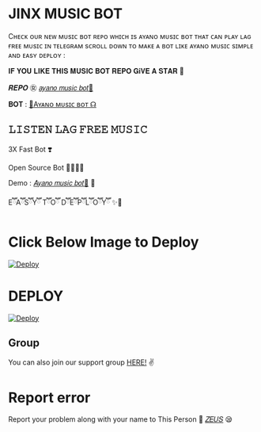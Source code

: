 # JINX MUSIC BOT
 Cʜᴇᴄᴋ ᴏᴜʀ ɴᴇᴡ ᴍᴜsɪᴄ ʙᴏᴛ ʀᴇᴘᴏ 
ᴡʜɪᴄʜ ɪs ᴀʏᴀɴᴏ ᴍᴜsɪᴄ ʙᴏᴛ ᴛʜᴀᴛ ᴄᴀɴ ᴘʟᴀʏ
 ʟᴀɢ ғʀᴇᴇ ᴍᴜsɪᴄ ɪɴ ᴛᴇʟᴇɢʀᴀᴍ sᴄʀᴏʟʟ ᴅᴏᴡɴ ᴛᴏ ᴍᴀᴋᴇ ᴀ ʙᴏᴛ ʟɪᴋᴇ ᴀʏᴀɴᴏ ᴍᴜsɪᴄ sɪᴍᴘʟᴇ ᴀɴᴅ ᴇᴀsʏ ᴅᴇᴘʟᴏʏ :

𝐈𝐅 𝐘𝐎𝐔 𝐋𝐈𝐊𝐄 𝐓𝐇𝐈𝐒 𝐌𝐔𝐒𝐈𝐂 𝐁𝐎𝐓 𝐑𝐄𝐏𝐎 𝐆𝐢𝐕𝐄 𝐀 𝐒𝐓𝐀𝐑 🌟


𝑹𝑬𝑷𝑶 ㊛ [𝑎𝑦𝑎𝑛𝑜 𝑚𝑢𝑠𝑖𝑐 𝑏𝑜𝑡🦋](https://GitHub.Com/zeusop5/Jinx-Music)

𝐁𝐎𝐓  : [💜Aʏᴀɴᴏ ᴍᴜsɪᴄ ʙᴏᴛ ☊](https://t.me/Jinx_Music_bot)

## 𝙻𝙸𝚂𝚃𝙴𝙽 𝙻𝙰𝙶 𝙵𝚁𝙴𝙴 𝙼𝚄𝚂𝙸𝙲
3X Fast Bot ❣️

Open Source Bot 👨🏻‍💻💫

Demo : [𝐴𝑦𝑎𝑛𝑜 𝑚𝑢𝑠𝑖𝑐 𝑏𝑜𝑡💜](https://t.me/Jinx_Music_bot) 🍂

EཽAཽSཽYཽ TཽOཽ DཽEཽPཽLཽOཽYཽ ✨🥀

# Click Below Image to Deploy
[![Deploy](https://telegra.ph/file/33b492308575ab527216f.jpg)](https://heroku.com/deploy?template=https://github.com/zeusop5/Ayano-music)


# DEPLOY
[![Deploy](https://www.herokucdn.com/deploy/button.svg)](https://heroku.com/deploy?template=https://github.com/zeusop5/Ayano-music)

## Group
You can also join our support group [HERE!](https://t.me/Jinx_support) ✌️

# Report error
Report your problem along with your name to This Person 📲 [𝑍𝐸𝑈𝑆](https://t.me/II_ZEUS_XD_II) 😪



